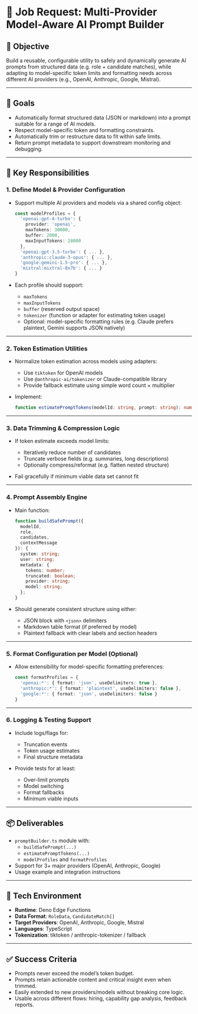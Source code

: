 
# 🧾 Job Request: Multi-Provider Model-Aware AI Prompt Builder

## 📌 Objective
Build a reusable, configurable utility to safely and dynamically generate AI prompts from structured data (e.g. role + candidate matches), while adapting to model-specific token limits and formatting needs across different AI providers (e.g., OpenAI, Anthropic, Google, Mistral).

---

## 🎯 Goals

- Automatically format structured data (JSON or markdown) into a prompt suitable for a range of AI models.
- Respect model-specific token and formatting constraints.
- Automatically trim or restructure data to fit within safe limits.
- Return prompt metadata to support downstream monitoring and debugging.

---

## 🧱 Key Responsibilities

### 1. Define Model & Provider Configuration

- Support multiple AI providers and models via a shared config object:
  ```ts
  const modelProfiles = {
    'openai:gpt-4-turbo': {
      provider: 'openai',
      maxTokens: 30000,
      buffer: 2000,
      maxInputTokens: 28000
    },
    'openai:gpt-3.5-turbo': { ... },
    'anthropic:claude-3-opus': { ... },
    'google:gemini-1.5-pro': { ... },
    'mistral:mixtral-8x7b': { ... }
  }
  ```

- Each profile should support:
  - `maxTokens`
  - `maxInputTokens`
  - `buffer` (reserved output space)
  - `tokenizer` (function or adapter for estimating token usage)
  - Optional: model-specific formatting rules (e.g. Claude prefers plaintext, Gemini supports JSON natively)

---

### 2. Token Estimation Utilities

- Normalize token estimation across models using adapters:
  - Use `tiktoken` for OpenAI models
  - Use `@anthropic-ai/tokenizer` or Claude-compatible library
  - Provide fallback estimate using simple word count × multiplier

- Implement:
  ```ts
  function estimatePromptTokens(modelId: string, prompt: string): number
  ```

---

### 3. Data Trimming & Compression Logic

- If token estimate exceeds model limits:
  - Iteratively reduce number of candidates
  - Truncate verbose fields (e.g. summaries, long descriptions)
  - Optionally compress/reformat (e.g. flatten nested structure)

- Fail gracefully if minimum viable data set cannot fit

---

### 4. Prompt Assembly Engine

- Main function:
  ```ts
  function buildSafePrompt({
    modelId,
    role,
    candidates,
    contextMessage
  }): {
    system: string;
    user: string;
    metadata: {
      tokens: number;
      truncated: boolean;
      provider: string;
      model: string;
    };
  }
  ```

- Should generate consistent structure using either:
  - JSON block with `<json>` delimiters
  - Markdown table format (if preferred by model)
  - Plaintext fallback with clear labels and section headers

---

### 5. Format Configuration per Model (Optional)

- Allow extensibility for model-specific formatting preferences:
  ```ts
  const formatProfiles = {
    'openai:*': { format: 'json', useDelimiters: true },
    'anthropic:*': { format: 'plaintext', useDelimiters: false },
    'google:*': { format: 'json', useDelimiters: false }
  }
  ```

---

### 6. Logging & Testing Support

- Include logs/flags for:
  - Truncation events
  - Token usage estimates
  - Final structure metadata

- Provide tests for at least:
  - Over-limit prompts
  - Model switching
  - Format fallbacks
  - Minimum viable inputs

---

## 📦 Deliverables

- `promptBuilder.ts` module with:
  - `buildSafePrompt(...)`
  - `estimatePromptTokens(...)`
  - `modelProfiles` and `formatProfiles`
- Support for 3+ major providers (OpenAI, Anthropic, Google)
- Usage example and integration instructions

---

## 🧩 Tech Environment

- **Runtime**: Deno Edge Functions
- **Data Format**: `RoleData`, `CandidateMatch[]`
- **Target Providers**: OpenAI, Anthropic, Google, Mistral
- **Languages**: TypeScript
- **Tokenization**: tiktoken / anthropic-tokenizer / fallback

---

## ✅ Success Criteria

- Prompts never exceed the model’s token budget.
- Prompts retain actionable content and critical insight even when trimmed.
- Easily extended to new providers/models without breaking core logic.
- Usable across different flows: hiring, capability gap analysis, feedback reports.
